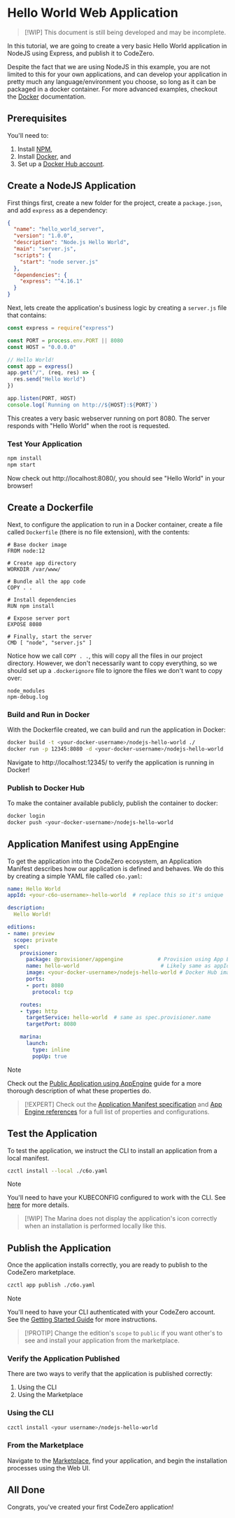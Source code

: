 # Hello World Web Application

> [!WIP]
> This document is still being developed and may be incomplete.

In this tutorial, we are going to create a very basic Hello World application in NodeJS using Express, and publish it to CodeZero.

Despite the fact that we are using NodeJS in this example, you are not limited to this for your own applications, and can develop your application in pretty much any language/environment you choose, so long as it can be packaged in a docker container. For more advanced examples, checkout the [Docker](https://docs.docker.com/) documentation.

## Prerequisites

You'll need to:

1. Install [NPM](https://nodejs.org/en/),
1. Install [Docker](https://docs.docker.com/engine/install/), and
1. Set up a [Docker Hub account](https://hub.docker.com/signup).

## Create a NodeJS Application

First things first, create a new folder for the project, create a `package.json`, and add `express` as a dependency:

```json
{
  "name": "hello_world_server",
  "version": "1.0.0",
  "description": "Node.js Hello World",
  "main": "server.js",
  "scripts": {
    "start": "node server.js"
  },
  "dependencies": {
    "express": "^4.16.1"
  }
}
```

Next, lets create the application's business logic by creating a `server.js` file that contains:

```js
const express = require("express")

const PORT = process.env.PORT || 8080
const HOST = "0.0.0.0"

// Hello World!
const app = express()
app.get("/", (req, res) => {
  res.send("Hello World")
})

app.listen(PORT, HOST)
console.log(`Running on http://${HOST}:${PORT}`)
```

This creates a very basic webserver running on port 8080. The server responds with "Hello World" when the root is requested.

### Test Your Application

```bash
npm install
npm start
```

Now check out http://localhost:8080/, you should see "Hello World" in your browser!

## Create a Dockerfile

Next, to configure the application to run in a Docker container, create a file called `Dockerfile` (there is no file extension), with the contents:

```docker
# Base docker image
FROM node:12

# Create app directory
WORKDIR /var/www/

# Bundle all the app code
COPY . .

# Install dependencies
RUN npm install

# Expose server port
EXPOSE 8080

# Finally, start the server
CMD [ "node", "server.js" ]
```

Notice how we call `COPY . .`, this will copy all the files in our project directory. However, we don't necessarily want to copy everything, so we should set up a `.dockerignore` file to ignore the files we don't want to copy over:

```text
node_modules
npm-debug.log
```

### Build and Run in Docker

With the Dockerfile created, we can build and run the application in Docker:

```bash
docker build -t <your-docker-username>/nodejs-hello-world ./
docker run -p 12345:8080 -d <your-docker-username>/nodejs-hello-world
```

Navigate to http://localhost:12345/ to verify the application is running in Docker!

### Publish to Docker Hub

To make the container available publicly, publish the container to docker:

```bash
docker login
docker push <your-docker-username>/nodejs-hello-world
```

## Application Manifest using AppEngine

To get the application into the CodeZero ecosystem, an Application Manifest describes how our application is defined and behaves. We do this by creating a simple YAML file called `c6o.yaml`:

```yaml
name: Hello World
appId: <your-c6o-username>-hello-world  # replace this so it's unique

description:
  Hello World!

editions:
- name: preview
  scope: private
  spec:
    provisioner:
      package: @provisioner/appengine           # Provision using App Engine
      name: hello-world                          # Likely same as appId
      image: <your-docker-username>/nodejs-hello-world # Docker Hub image
      ports:
      - port: 8080
        protocol: tcp

    routes:
    - type: http
      targetService: hello-world  # same as spec.provisioner.name
      targetPort: 8080

    marina:
      launch:
        type: inline
        popUp: true
```

> [!NOTE]
> Check out the [Public Application using AppEngine](./appengine) guide for a more thorough description of what these properties do.

> [!EXPERT]
> Check out the [Application Manifest specification](../references/application-manifest.md) and [App Engine references](../references/appengine) for a full list of properties and configurations.

## Test the Application

To test the application, we instruct the CLI to install an application from a local manifest.

```bash
czctl install --local ./c6o.yaml
```

> [!NOTE]
> You'll need to have your KUBECONFIG configured to work with the CLI. See [here](./getting-started.md#Connect-to-your-Private-Cloud) for more details.

> [!WIP]
> The Marina does not display the application's icon correctly when an installation is performed locally like this.

## Publish the Application

Once the application installs correctly, you are ready to publish to the CodeZero marketplace.

```bash
czctl app publish ./c6o.yaml
```

> [!NOTE]
> You'll need to have your CLI authenticated with your CodeZero account. See the [Getting Started Guide](../guides/getting-started#Connect-to-the-Hub-API) for more instructions.

> [!PROTIP]
> Change the edition's `scope` to `public` if you want other's to see and install your application from the marketplace.

### Verify the Application Published

There are two ways to verify that the application is published correctly:

1. Using the CLI
1. Using the Marketplace

### Using the CLI

```bash
czctl install <your username>/nodejs-hello-world
```

### From the Marketplace

Navigate to the [Marketplace](https://codezero.io/marketplace), find your application, and begin the installation processes using the Web UI.

## All Done

Congrats, you've created your first CodeZero application!
